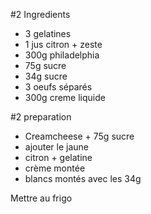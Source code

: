 #2 Ingredients

- 3 gelatines
- 1 jus citron + zeste
- 300g philadelphia
- 75g sucre
- 34g sucre
- 3 oeufs séparés
- 300g creme liquide

#2 preparation
- Creamcheese + 75g sucre
- ajouter le jaune
- citron + gelatine
- crème montée
- blancs montés avec les 34g

Mettre au frigo
